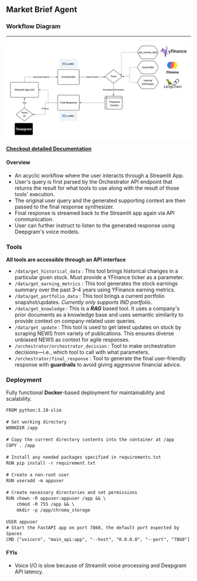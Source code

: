 ## Market Brief Agent

### Workflow Diagram
---
![](diagram.jpeg)

[**Checkout detailed Documentation**](docs/ai_tool_usage.md)

#### Overview
* An acyclic workflow where the user interacts through a Streamlit App.
* User's query is first parsed by the Orchestrator API endpoint that returns the result for what tools to use along with the result of those tools' execution.
* The original user query and the generated supporting context are then passed to the final response synthesizer.
* Final response is streamed back to the Streamlit app again via API communication.
* User can further instruct to listen to the generated response using Deepgram's voice models.

### Tools 

**All tools are accessible through an API interface**
* `/data/get_historical_data` : This tool brings historical changes in a particular given stock. Must provide a YFinance ticker as a parameter.
* `/data/get_earning_metrics` : This tool generates the stock earnings summary over the past 3–4 years using YFinance earning metrics.
* `/data/get_portfolio_data` : This tool brings a current portfolio snapshot/updates. *Currently only supports IND portfolio*.
* `/data/get_knowledge` : This is a ***RAG*** based tool. It uses a company's prior documents as a knowledge base and uses semantic similarity to provide context on company-related user queries.
* `/data/get_update` : This tool is used to get latest updates on stock by scraping NEWS from variety of publications. This ensures diverse unbiased NEWS as context for agile responses.
* `/orchestrator/orchestrator_decision` : Tool to make orchestration decisions—i.e., which tool to call with what parameters.
* `/orchestrator/final_response` : Tool to generate the final user-friendly response with **guardrails** to avoid giving aggressive financial advice.

### Deployment

Fully functional **Docker**-based deployment for maintainability and scalability.

```
FROM python:3.10-slim

# Set working directory
WORKDIR /app

# Copy the current directory contents into the container at /app
COPY . /app

# Install any needed packages specified in requirements.txt
RUN pip install -r requirement.txt

# Create a non-root user
RUN useradd -m appuser

# Create necessary directories and set permissions
RUN chown -R appuser:appuser /app && \
    chmod -R 755 /app && \
    mkdir -p /app/chroma_storage
    
USER appuser
# Start the FastAPI app on port 7860, the default port expected by Spaces
CMD ["uvicorn", "main_api:app", "--host", "0.0.0.0", "--port", "7860"]
```

#### FYIs
* Voice I/O is slow because of Streamlit voice processing and Deepgram API latency.
